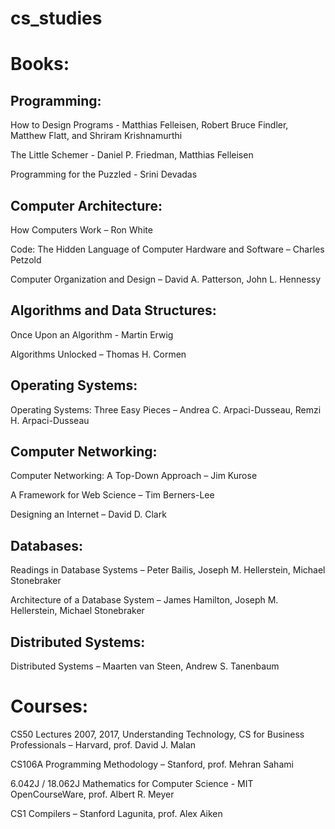 # cs_studies
# Books:
## Programming:
How to Design Programs - Matthias Felleisen, Robert Bruce Findler, Matthew Flatt, and Shriram Krishnamurthi

The Little Schemer - Daniel P. Friedman, Matthias Felleisen

Programming for the Puzzled - Srini Devadas

## Computer Architecture:
How Computers Work – Ron White

Code: The Hidden Language of Computer Hardware and Software – Charles Petzold

Computer Organization and Design – David A. Patterson, John L. Hennessy

## Algorithms and Data Structures:
Once Upon an Algorithm - Martin Erwig

Algorithms Unlocked – Thomas H. Cormen
 
## Operating Systems:
Operating Systems: Three Easy Pieces – Andrea C. Arpaci-Dusseau, Remzi H. Arpaci-Dusseau
 
## Computer Networking:
Computer Networking: A Top-Down Approach – Jim Kurose

A Framework for Web Science – Tim Berners-Lee

Designing an Internet – David D. Clark
 
## Databases:
Readings in Database Systems – Peter Bailis, Joseph M. Hellerstein, Michael Stonebraker

Architecture of a Database System – James Hamilton, Joseph M. Hellerstein, Michael Stonebraker
 
## Distributed Systems:
Distributed Systems – Maarten van Steen, Andrew S. Tanenbaum


# Courses:
CS50 Lectures 2007, 2017, Understanding Technology, CS for Business Professionals – Harvard, prof. David J. Malan

CS106A Programming Methodology – Stanford, prof. Mehran Sahami

6.042J / 18.062J Mathematics for Computer Science - MIT OpenCourseWare, prof. Albert R. Meyer

CS1 Compilers – Stanford Lagunita, prof. Alex Aiken
